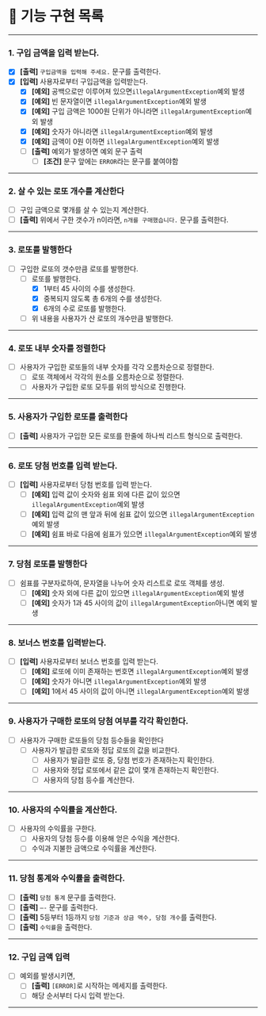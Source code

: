 # 🚀 기능 구현 목록

---

### 1. 구입 금액을 입력 받는다.

- [X]  **[출력]** `구입금액을 입력해 주세요.` 문구를 출력한다.
- [X]  **[입력]** 사용자로부터 구입금액을 입력받는다.
    - [X] **[예외]** 공백으로만 이루어져 있으면`illegalArgumentException`예외 발생
    - [X] **[예외]** 빈 문자열이면 `illegalArgumentException`예외 발생
    - [X] **[예외]** 구입 금액은 1000원 단위가 아니라면 `illegalArgumentException`예외 발생
    - [X] **[예외]** 숫자가 아니라면 `illegalArgumentException`예외 발생
    - [X] **[예외]** 금액이 0원 이하면 `illegalArgumentException`예외 발생
    - [ ] **[출력]** 예외가 발생하면 예외 문구 출력
        - [ ] **[조건]** 문구 앞에는 `ERROR`라는 문구를 붙여야함

---

### 2. 살 수 있는 로또 개수를 계산한다

- [ ]  구입 금액으로 몇개를 살 수 있는지 계산한다.
- [ ]  **[출력]** 위에서 구한 갯수가 n이라면, `n개를 구매했습니다.` 문구를 출력한다.

---

### 3. 로또를 발행한다

- [ ]  구입한 로또의 갯수만큼 로또를 발행한다.
    - [ ]  로또를 발행한다.
        - [X]  1부터 45 사이의 수를 생성한다.
        - [X]  중복되지 않도록 총 6개의 수를 생성한다.
        - [X]  6개의 수로 로또를 발행한다.
    - [ ]  위 내용을 사용자가 산 로또의 개수만큼 발행한다.

---

### 4. 로또 내부 숫자를 정렬한다

- [ ]  사용자가 구입한 로또들의 내부 숫자를 각각 오름차순으로 정렬한다.
    - [ ]  로또 객체에서 각각의 원소를 오름차순으로 정렬한다.
    - [ ]  사용자가 구입한 로또 모두를 위의 방식으로 진행한다.

---

### 5. 사용자가 구입한 로또를 출력한다

- [ ]  **[출력]** 사용자가 구입한 모든 로또를 한줄에 하나씩 리스트 형식으로 출력한다.

---

### 6. 로또 당첨 번호를 입력 받는다.

- [ ]  **[입력]** 사용자로부터 당첨 번호를 입력 받는다.
    - [ ]  **[예외]** 입력 값이 숫자와 쉼표 외에 다른 값이 있으면 `illegalArgumentException`예외 발생
    - [ ]  **[예외]** 입력 값의 맨 앞과 뒤에 쉼표 값이 있으면 `illegalArgumentException`예외 발생
    - [ ]  **[예외]** 쉼표 바로 다음에 쉼표가 있으면 `illegalArgumentException`예외 발생

---

### 7. 당첨 로또를 발행한다

- [ ]  쉼표를 구분자로하여, 문자열을 나누어 숫자 리스트로 로또 객체를 생성.
    - [ ]  **[예외]** 숫자 외에 다른 값이 있으면 `illegalArgumentException`예외 발생
    - [ ]  **[예외]** 숫자가 1과 45 사이의 값이 `illegalArgumentException`아니면 예외 발생

---

### 8. 보너스 번호를 입력받는다.

- [ ]  **[입력]** 사용자로부터 보너스 번호를 입력 받는다.
    - [ ]  **[예외]** 로또에 이미 존재하는 번호면 `illegalArgumentException`예외 발생
    - [ ]  **[예외]** 숫자가 아니면 `illegalArgumentException`예외 발생
    - [ ]  **[예외]** 1에서 45 사이의 값이 아니면 `illegalArgumentException`예외 발생

---

### 9. 사용자가 구매한 로또의 당첨 여부를 각각 확인한다.

- [ ]  사용자가 구매한 로또들의 당첨 등수들을 확인한다
    - [ ]  사용자가 발급한 로또와 정답 로또의 값을 비교한다.
        - [ ]  사용자가 발급한 로또 중, 당첨 번호가 존재하는지 확인한다.
        - [ ]  사용자와 정답 로또에서 같은 값이 몇개 존재하는지 확인한다.
        - [ ]  사용자의 당첨 등수를 계산한다.

---

### 10. 사용자의 수익률을 계산한다.

- [ ]  사용자의 수익률을 구한다.
    - [ ]  사용자의 당첨 등수를 이용해 얻은 수익을 계산한다.
    - [ ]  수익과 지불한 금액으로 수익률을 계산한다.

---

### 11. 당첨 통계와 수익률을 출력한다.

- [ ]  **[출력]** `당첨 통계` 문구를 출력한다.
- [ ]  **[출력]** `—-` 문구를 출력한다.
- [ ]  **[출력]** 5등부터 1등까지 `당첨 기준과 상금 액수, 당첨 개수`를 출력한다.
- [ ]  **[출력]** `수익률`을 출력한다.

---

### 12. 구입 금액 입력

- [ ]  예외를 발생시키면,
    - [ ]  **[출력]** `[ERROR]`로 시작하는 메세지를 출력한다.
    - [ ]  해당 순서부터 다시 입력 받는다.

---